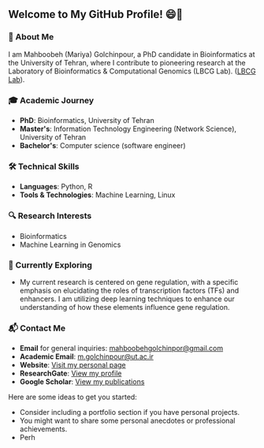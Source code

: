 ## Welcome to My GitHub Profile! 😄👋

### 🧬 About Me
I am Mahboobeh (Mariya) Golchinpour, a PhD candidate in Bioinformatics at the University of Tehran, where I contribute to pioneering research at the Laboratory of Bioinformatics & Computational Genomics (LBCG Lab). ([LBCG Lab](https://lbcg.ut.ac.ir/)). 

### 🎓 Academic Journey
- **PhD**: Bioinformatics, University of Tehran
- **Master's**: Information Technology Engineering (Network Science), University of Tehran
- **Bachelor's**: Computer science (software engineer)

### 🛠️ Technical Skills
- **Languages**: Python, R
- **Tools & Technologies**: Machine Learning, Linux

### 🔍 Research Interests
- Bioinformatics
- Machine Learning in Genomics

### 🌿 Currently Exploring
- My current research is centered on gene regulation, with a specific emphasis on elucidating the roles of transcription factors (TFs) and enhancers. I am utilizing deep learning techniques to enhance our understanding of how these elements influence gene regulation.

### 📬 Contact Me
- **Email** for general inquiries: [mahboobehgolchinpor@gmail.com](mailto:mahboobehgolchinpor@gmail.com)
- **Academic Email**: [m.golchinpour@ut.ac.ir](mailto:m.golchinpour@ut.ac.ir)
- **Website**: [Visit my personal page](https://mariyagolchin.github.io/)
- **ResearchGate**: [View my profile](https://www.researchgate.net/profile/Mariya-Golchinpor)
- **Google Scholar**: [View my publications](https://scholar.google.com/citations?user=5tABF_IAAAAJ&hl=en)


Here are some ideas to get you started:
- Consider including a portfolio section if you have personal projects.
- You might want to share some personal anecdotes or professional achievements.
- Perh
